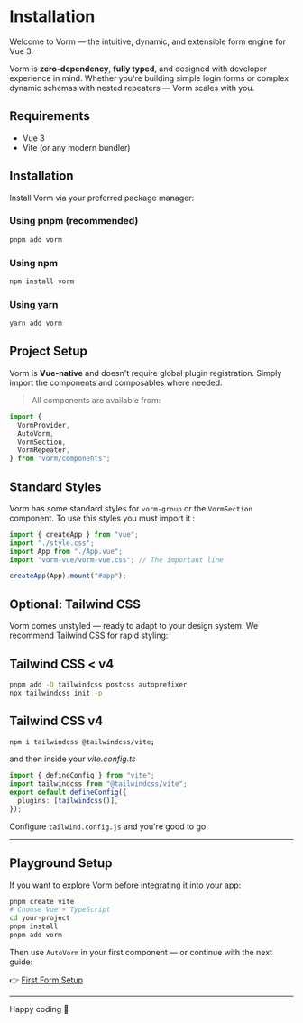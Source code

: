 # Installation

Welcome to Vorm — the intuitive, dynamic, and extensible form engine for Vue 3.

Vorm is **zero-dependency**, **fully typed**, and designed with developer experience in mind. Whether you're building simple login forms or complex dynamic schemas with nested repeaters — Vorm scales with you.

## Requirements

- Vue 3
- Vite (or any modern bundler)

## Installation

Install Vorm via your preferred package manager:

### Using pnpm (recommended)

```bash
pnpm add vorm
```

### Using npm

```bash
npm install vorm
```

### Using yarn

```bash
yarn add vorm
```

## Project Setup

Vorm is **Vue-native** and doesn't require global plugin registration. Simply import the components and composables where needed.

> All components are available from:

```ts
import {
  VormProvider,
  AutoVorm,
  VormSection,
  VormRepeater,
} from "vorm/components";
```

## Standard Styles

Vorm has some standard styles for `vorm-group` or the `VormSection` component. To use this styles you must import it :

```ts
import { createApp } from "vue";
import "./style.css";
import App from "./App.vue";
import "vorm-vue/vorm-vue.css"; // The important line

createApp(App).mount("#app");
```

## Optional: Tailwind CSS

Vorm comes unstyled — ready to adapt to your design system. We recommend Tailwind CSS for rapid styling:

## Tailwind CSS < v4

```bash
pnpm add -D tailwindcss postcss autoprefixer
npx tailwindcss init -p
```

## Tailwind CSS v4

```bash
npm i tailwindcss @tailwindcss/vite;
```

and then inside your _vite.config.ts_

```ts
import { defineConfig } from "vite";
import tailwindcss from "@tailwindcss/vite";
export default defineConfig({
  plugins: [tailwindcss()],
});
```

Configure `tailwind.config.js` and you're good to go.

---

## Playground Setup

If you want to explore Vorm before integrating it into your app:

```bash
pnpm create vite
# Choose Vue + TypeScript
cd your-project
pnpm install
pnpm add vorm
```

Then use `AutoVorm` in your first component — or continue with the next guide:

👉 [First Form Setup](/getting-started/first-form)

---

Happy coding 🎉
